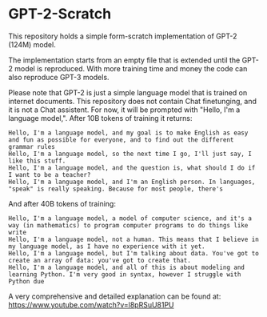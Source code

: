 # GPT-2-Scratch
This repository holds a simple form-scratch implementation of GPT-2 (124M) model. 

The implementation starts from an empty file that is extended until the GPT-2 model is reproduced. With more training time and money the code can also reproduce GPT-3 models.

Please note that GPT-2 is just a simple language model that is trained on internet documents. This repository does not contain Chat finetunging, and it is not a Chat assistent.
For now, it will be prompted with "Hello, I'm a language model,". After 10B tokens of training it returns:
```
Hello, I'm a language model, and my goal is to make English as easy and fun as possible for everyone, and to find out the different grammar rules
Hello, I'm a language model, so the next time I go, I'll just say, I like this stuff.
Hello, I'm a language model, and the question is, what should I do if I want to be a teacher?
Hello, I'm a language model, and I'm an English person. In languages, "speak" is really speaking. Because for most people, there's
```

And after 40B tokens of training:

```
Hello, I'm a language model, a model of computer science, and it's a way (in mathematics) to program computer programs to do things like write
Hello, I'm a language model, not a human. This means that I believe in my language model, as I have no experience with it yet.
Hello, I'm a language model, but I'm talking about data. You've got to create an array of data: you've got to create that.
Hello, I'm a language model, and all of this is about modeling and learning Python. I'm very good in syntax, however I struggle with Python due
```

A very comprehensive and detailed explanation can be found at: https://www.youtube.com/watch?v=l8pRSuU81PU
